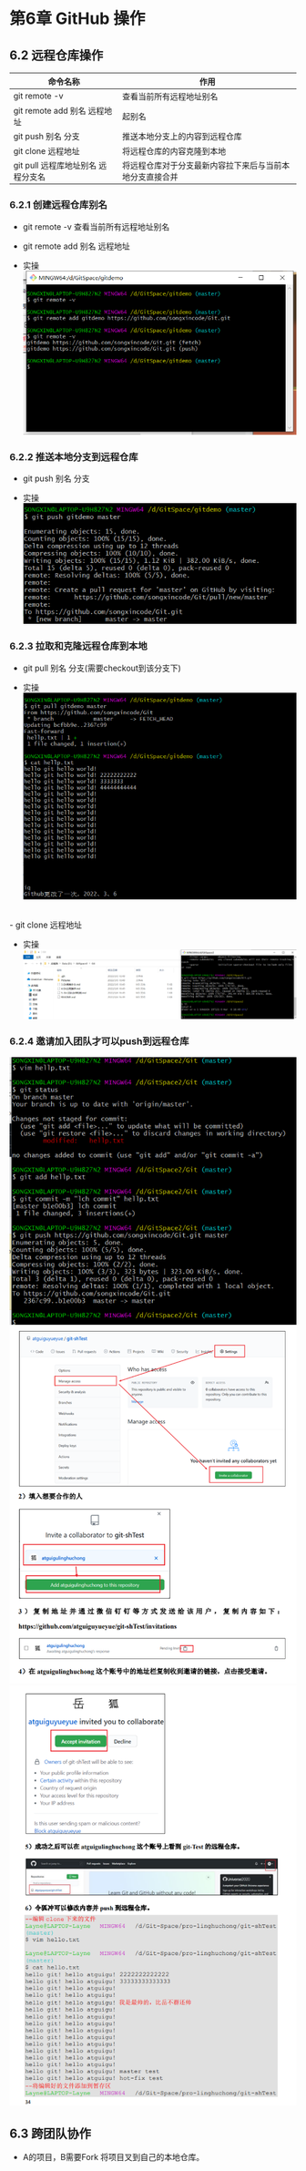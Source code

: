 第6章  GitHub 操作
======

## 6.2 远程仓库操作
|命令名称 |作用|
|----|----|
|git remote -v |查看当前所有远程地址别名|
|git remote add 别名 远程地址 |起别名|
|git push 别名 分支 |推送本地分支上的内容到远程仓库|
|git clone 远程地址 |将远程仓库的内容克隆到本地|
|git pull 远程库地址别名 远程分支名 |将远程仓库对于分支最新内容拉下来后与当前本地分支直接合并|

### 6.2.1 创建远程仓库别名
- git remote -v 查看当前所有远程地址别名
- git remote add 别名 远程地址

- 实操<br>
![创建远程仓库别名](https://github.com/songxincode/Git/blob/main/Pictures/%E5%BE%AE%E4%BF%A1%E6%88%AA%E5%9B%BE_20220306112447.png)


### 6.2.2 推送本地分支到远程仓库
- git push 别名 分支

- 实操<br>
![推送本地分支到远程仓库](https://github.com/songxincode/Git/blob/main/Pictures/%E5%BE%AE%E4%BF%A1%E6%88%AA%E5%9B%BE_20220306162407.png)


### 6.2.3 拉取和克隆远程仓库到本地
- git pull 别名 分支(需要checkout到该分支下)

- 实操<br>
![拉取远程仓库到本地](https://github.com/songxincode/Git/blob/main/Pictures/2.png)
<br>
- git clone 远程地址

- 实操<br>
![克隆远程仓库到本地](https://github.com/songxincode/Git/blob/main/Pictures/3.png)


### 6.2.4 邀请加入团队才可以push到远程仓库
![](https://github.com/songxincode/Git/blob/main/Pictures/5.png)
![](https://github.com/songxincode/Git/blob/main/Pictures/6.png)
![](https://github.com/songxincode/Git/blob/main/Pictures/7.png)


## 6.3 跨团队协作
- A的项目，B需要Fork 将项目叉到自己的本地仓库。
